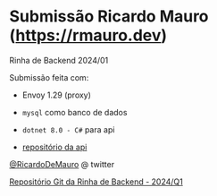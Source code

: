 # Submissão Ricardo Mauro (https://rmauro.dev) 

Rinha de Backend 2024/01

Submissão feita com:

* Envoy 1.29 (proxy)

* `mysql` como banco de dados

* `dotnet 8.0 - C#` para api

* [repositório da api](https://github.com/ricardodemauro/RinhaBackend2024Q1)

[@RicardoDeMauro](https://twitter.com/RicardoDeMauro) @ twitter

[Repositório Git da Rinha de Backend - 2024/Q1](https://github.com/zanfranceschi/rinha-de-backend-2024-q1)